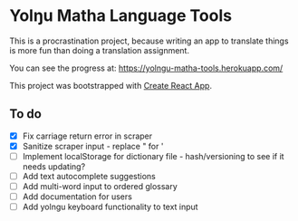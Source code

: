# Yolŋu Matha Language Tools
This is a procrastination project, because writing an app to translate things is more fun than doing a translation assignment.

You can see the progress at:
https://yolngu-matha-tools.herokuapp.com/

This project was bootstrapped with [Create React App](https://github.com/facebookincubator/create-react-app).

## To do
- [x] Fix carriage return error in scraper
- [x] Sanitize scraper input - replace " for '
- [ ] Implement localStorage for dictionary file - hash/versioning to see if it needs updating?
- [ ] Add text autocomplete suggestions
- [ ] Add multi-word input to ordered glossary
- [ ] Add documentation for users
- [ ] Add yolngu keyboard functionality to text input
